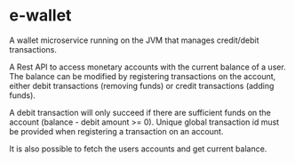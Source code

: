 # e-wallet
A wallet microservice running on the JVM that manages credit/debit transactions. 

A Rest API to access monetary accounts with the current balance of a user. The balance can be modified by registering transactions on the account, either debit transactions (removing funds) or credit transactions (adding funds).

A debit transaction will only succeed if there are sufficient funds on the account (balance - debit amount >= 0).
Unique global transaction id must be provided when registering a transaction on an account.

It is also possible to fetch the users accounts and get current balance.

